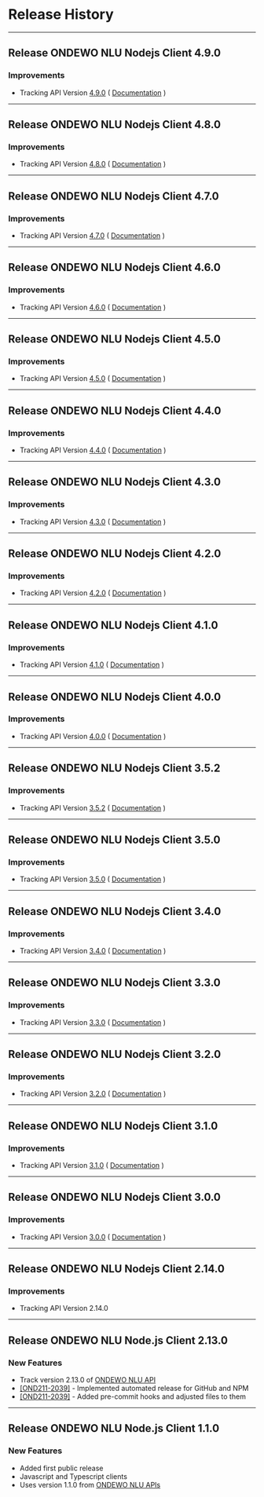 # Release History

***************** 
## Release ONDEWO NLU Nodejs Client 4.9.0 
 
### Improvements 
 * Tracking API Version [4.9.0](https://github.com/ondewo/ondewo-nlu-api/releases/tag/4.9.0) ( [Documentation](https://ondewo.github.io/ondewo-nlu-api/) ) 


***************** 
## Release ONDEWO NLU Nodejs Client 4.8.0 
 
### Improvements 
 * Tracking API Version [4.8.0](https://github.com/ondewo/ondewo-nlu-api/releases/tag/4.8.0) ( [Documentation](https://ondewo.github.io/ondewo-nlu-api/) ) 


***************** 
## Release ONDEWO NLU Nodejs Client 4.7.0 
 
### Improvements 
 * Tracking API Version [4.7.0](https://github.com/ondewo/ondewo-nlu-api/releases/tag/4.7.0) ( [Documentation](https://ondewo.github.io/ondewo-nlu-api/) ) 


***************** 
## Release ONDEWO NLU Nodejs Client 4.6.0 
 
### Improvements 
 * Tracking API Version [4.6.0](https://github.com/ondewo/ondewo-nlu-api/releases/tag/4.6.0) ( [Documentation](https://ondewo.github.io/ondewo-nlu-api/) ) 


***************** 
## Release ONDEWO NLU Nodejs Client 4.5.0 
 
### Improvements 
 * Tracking API Version [4.5.0](https://github.com/ondewo/ondewo-nlu-api/releases/tag/4.5.0) ( [Documentation](https://ondewo.github.io/ondewo-nlu-api/) ) 


***************** 
## Release ONDEWO NLU Nodejs Client 4.4.0 
 
### Improvements 
 * Tracking API Version [4.4.0](https://github.com/ondewo/ondewo-nlu-api/releases/tag/4.4.0) ( [Documentation](https://ondewo.github.io/ondewo-nlu-api/) ) 


***************** 
## Release ONDEWO NLU Nodejs Client 4.3.0 
 
### Improvements 
 * Tracking API Version [4.3.0](https://github.com/ondewo/ondewo-nlu-api/releases/tag/4.3.0) ( [Documentation](https://ondewo.github.io/ondewo-nlu-api/) ) 


***************** 
## Release ONDEWO NLU Nodejs Client 4.2.0 
 
### Improvements 
 * Tracking API Version [4.2.0](https://github.com/ondewo/ondewo-nlu-api/releases/tag/4.2.0) ( [Documentation](https://ondewo.github.io/ondewo-nlu-api/) ) 


***************** 
## Release ONDEWO NLU Nodejs Client 4.1.0 
 
### Improvements 
 * Tracking API Version [4.1.0](https://github.com/ondewo/ondewo-nlu-api/releases/tag/4.1.0) ( [Documentation](https://ondewo.github.io/ondewo-nlu-api/) ) 


***************** 
## Release ONDEWO NLU Nodejs Client 4.0.0 
 
### Improvements 
 * Tracking API Version [4.0.0](https://github.com/ondewo/ondewo-nlu-api/releases/tag/4.0.0) ( [Documentation](https://ondewo.github.io/ondewo-nlu-api/) ) 


***************** 
## Release ONDEWO NLU Nodejs Client 3.5.2 
 
### Improvements 
 * Tracking API Version [3.5.2](https://github.com/ondewo/ondewo-nlu-api/releases/tag/3.5.2) ( [Documentation](https://ondewo.github.io/ondewo-nlu-api/) ) 


***************** 
## Release ONDEWO NLU Nodejs Client 3.5.0 
 
### Improvements 
 * Tracking API Version [3.5.0](https://github.com/ondewo/ondewo-nlu-api/releases/tag/3.5.0) ( [Documentation](https://ondewo.github.io/ondewo-nlu-api/) ) 


***************** 
## Release ONDEWO NLU Nodejs Client 3.4.0 
 
### Improvements 
 * Tracking API Version [3.4.0](https://github.com/ondewo/ondewo-nlu-api/releases/tag/3.4.0) ( [Documentation](https://ondewo.github.io/ondewo-nlu-api/) ) 


***************** 
## Release ONDEWO NLU Nodejs Client 3.3.0 
 
### Improvements 
 * Tracking API Version [3.3.0](https://github.com/ondewo/ondewo-nlu-api/releases/tag/3.3.0) ( [Documentation](https://ondewo.github.io/ondewo-nlu-api/) ) 


***************** 
## Release ONDEWO NLU Nodejs Client 3.2.0 
 
### Improvements 
 * Tracking API Version [3.2.0](https://github.com/ondewo/ondewo-nlu-api/releases/tag/3.2.0) ( [Documentation](https://ondewo.github.io/ondewo-nlu-api/) ) 


***************** 
## Release ONDEWO NLU Nodejs Client 3.1.0 
 
### Improvements 
 * Tracking API Version [3.1.0](https://github.com/ondewo/ondewo-nlu-api/releases/tag/3.1.0) ( [Documentation](https://ondewo.github.io/ondewo-nlu-api/) ) 


***************** 
## Release ONDEWO NLU Nodejs Client 3.0.0 
 
### Improvements 
 * Tracking API Version [3.0.0](https://github.com/ondewo/ondewo-nlu-api/releases/tag/3.0.0) ( [Documentation](https://ondewo.github.io/ondewo-nlu-api/) ) 


***************** 
## Release ONDEWO NLU Nodejs Client 2.14.0 
 
### Improvements 
 * Tracking API Version 2.14.0 

*****************

## Release ONDEWO NLU Node.js Client 2.13.0

### New Features
* Track version 2.13.0 of [ONDEWO NLU API](https://github.com/ondewo/ondewo-nlu-api/releases/2.13.0)
* [[OND211-2039]](https://ondewo.atlassian.net/browse/OND211-2039) - Implemented automated release for GitHub and NPM
* [[OND211-2039]](https://ondewo.atlassian.net/browse/OND211-2039) - Added pre-commit hooks and adjusted files to them

*****************

## Release ONDEWO NLU Node.js Client 1.1.0

### New Features
 * Added first public release
 * Javascript and Typescript clients
 * Uses version 1.1.0 from <a href="https://github.com/ondewo/ondewo-nlu-api">ONDEWO NLU APIs</a>